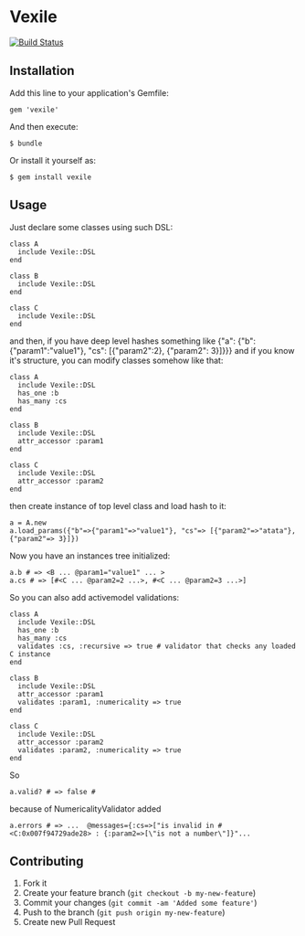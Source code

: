 # Vexile

[![Build Status](https://travis-ci.org/bombazook/vexile.png)](https://travis-ci.org/bombazook/vexile)


## Installation

Add this line to your application's Gemfile:

    gem 'vexile'

And then execute:

    $ bundle

Or install it yourself as:

    $ gem install vexile

## Usage

Just declare some classes using such DSL:

    class A
      include Vexile::DSL
    end

    class B
      include Vexile::DSL
    end

    class C
      include Vexile::DSL
    end
    
and then, if you have deep level hashes something like {"a": {"b":{"param1":"value1"}, "cs": [{"param2":2}, {"param2": 3}]}}}
and if you know it's structure, you can modify classes somehow like that:

    class A
      include Vexile::DSL
      has_one :b
      has_many :cs
    end

    class B
      include Vexile::DSL
      attr_accessor :param1
    end

    class C
      include Vexile::DSL
      attr_accessor :param2
    end

then create instance of top level class and load hash to it:
    
    a = A.new
    a.load_params({"b"=>{"param1"=>"value1"}, "cs"=> [{"param2"=>"atata"}, {"param2"=> 3}]})
    
Now you have an instances tree initialized:

    a.b # => <B ... @param1="value1" ... >
    a.cs # => [#<C ... @param2=2 ...>, #<C ... @param2=3 ...>] 

So you can also add activemodel validations:

    class A
      include Vexile::DSL
      has_one :b
      has_many :cs
      validates :cs, :recursive => true # validator that checks any loaded C instance
    end

    class B
      include Vexile::DSL
      attr_accessor :param1
      validates :param1, :numericality => true
    end

    class C
      include Vexile::DSL
      attr_accessor :param2
      validates :param2, :numericality => true
    end
    
So

    a.valid? # => false # 
    
because of NumericalityValidator added

    a.errors # => ...  @messages={:cs=>["is invalid in #<C:0x007f94729ade28> : {:param2=>[\"is not a number\"]}"...
    
## Contributing

1. Fork it
2. Create your feature branch (`git checkout -b my-new-feature`)
3. Commit your changes (`git commit -am 'Added some feature'`)
4. Push to the branch (`git push origin my-new-feature`)
5. Create new Pull Request
